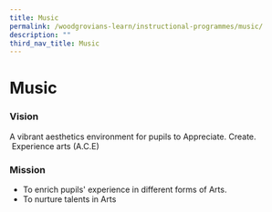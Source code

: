 ```yaml
---
title: Music
permalink: /woodgrovians-learn/instructional-programmes/music/
description: ""
third_nav_title: Music
---
```

# **Music**

### Vision

A vibrant aesthetics environment for pupils to Appreciate. Create.  Experience arts (A.C.E)

### Mission 

*   To enrich pupils' experience in different forms of Arts.
*   To nurture talents in Arts